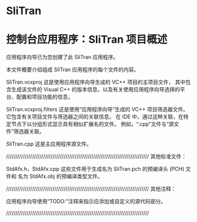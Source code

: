 SliTran
=======
控制台应用程序：SliTran 项目概述
========================================================================

应用程序向导已为您创建了此 SliTran 应用程序。

本文件概要介绍组成 SliTran 应用程序的每个文件的内容。


SliTran.vcxproj
    这是使用应用程序向导生成的 VC++ 项目的主项目文件，
    其中包含生成该文件的 Visual C++ 
    的版本信息，以及有关使用应用程序向导选择的平台、配置和项目功能的信息。

SliTran.vcxproj.filters
    这是使用“应用程序向导”生成的 VC++ 项目筛选器文件。 
    它包含有关项目文件与筛选器之间的关联信息。 在 IDE 
    中，通过这种关联，在特定节点下以分组形式显示具有相似扩展名的文件。
    例如，“.cpp”文件与“源文件”筛选器关联。

SliTran.cpp
    这是主应用程序源文件。

/////////////////////////////////////////////////////////////////////////////
其他标准文件：

StdAfx.h，StdAfx.cpp
    这些文件用于生成名为 SliTran.pch 的预编译头 (PCH) 文件和
    名为 StdAfx.obj 的预编译类型文件。

/////////////////////////////////////////////////////////////////////////////
其他注释：

应用程序向导使用“TODO:”注释来指示应添加或自定义的源代码部分。

/////////////////////////////////////////////////////////////////////////////
